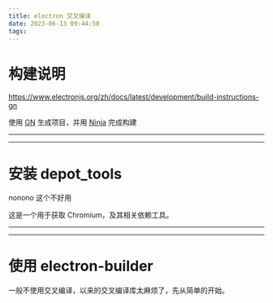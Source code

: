 ```yaml
---
title: electron 交叉编译
date: 2023-06-13 09:44:50
tags:
---
```


# 构建说明

https://www.electronjs.org/zh/docs/latest/development/build-instructions-gn

使用 [GN](https://gn.googlesource.com/gn) 生成项目，并用 [Ninja](https://ninja-build.org/) 完成构建

---

---

# 安装 depot_tools

nonono 这个不好用

这是一个用于获取 Chromium，及其相关依赖工具。

---

---

# 使用 electron-builder

一般不使用交叉编译，以来的交叉编译库太麻烦了，先从简单的开始。
